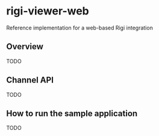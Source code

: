 # rigi-viewer-web
Reference implementation for a web-based Rigi integration

## Overview

TODO

## Channel API 

TODO

## How to run the sample application

TODO
